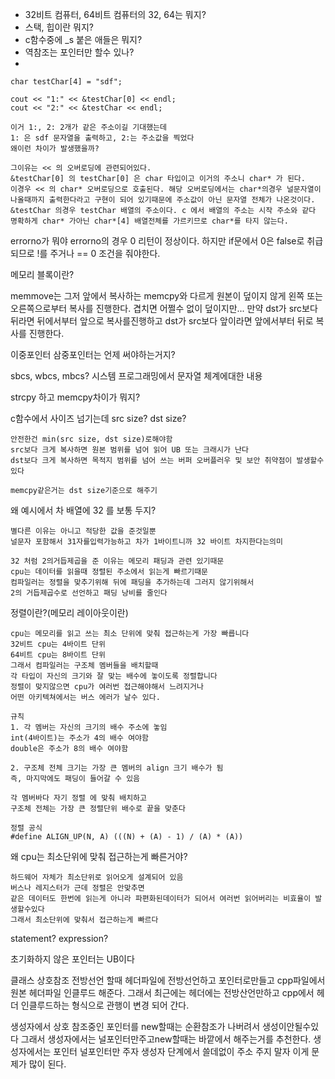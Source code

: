 - 32비트 컴퓨터, 64비트 컴퓨터의 32, 64는 뭐지?
- 스택, 힙이란 뭐지?
- c함수중에 _s 붙은 애들은 뭐지?
- 역참조는 포인터만 할수 있나?
- 
```
char testChar[4] = "sdf";

cout << "1:" << &testChar[0] << endl;
cout << "2:" << &testChar << endl;

이거 1:, 2: 2개가 같은 주소이길 기대했는데
1: 은 sdf 문자열을 출력하고, 2:는 주소값을 찍었다
왜이런 차이가 발생했을까?

그이유는 << 의 오버로딩에 관련되어있다.
&testChar[0] 의 testChar[0] 은 char 타입이고 이거의 주소니 char* 가 된다.
이경우 << 의 char* 오버로딩으로 호출된다. 해당 오버로딩에서는 char*의경우 널문자열이 나올때까지 출력한다라고 구현이 되어 있기때문에 주소값이 아닌 문자열 전체가 나온것이다.
&testChar 의경우 testChar 배열의 주소이다. c 에서 배열의 주소는 시작 주소와 같다
명확하게 char* 가아닌 char*[4] 배열전체를 가르키므로 char*를 타지 않는다.
```

errorno가 뭐야
errorno의 경우 0 리턴이 정상이다. 하지만 if문에서 0은 false로 취급되므로 !를 주거나 == 0 조건을 줘야한다.

메모리 블록이란?

memmove는
그저 앞에서 복사하는 memcpy와 다르게
원본이 덮이지 않게 왼쪽 또는 오른쪽으로부터 복사를 진행한다.
겹치면 어쩔수 없이 덮이지만...
만약 dst가 src보다 뒤라면 뒤에서부터 앞으로 복사를진행하고
dst가 src보다 앞이라면 앞에서부터 뒤로 복사를 진행한다.

이중포인터 삼중포인터는 언제 써야하는거지?



sbcs, wbcs, mbcs? 시스템 프로그래밍에서 문자열 체계에대한 내용


strcpy 하고 memcpy차이가 뭐지?

c함수에서 사이즈 넘기는데 src size? dst size?
```
안전한건 min(src size, dst size)로해야함
src보다 크게 복사하면 원본 범위를 넘어 읽어 UB 또는 크래시가 난다
dst보다 크게 복사하면 목적지 범위를 넘어 쓰는 버퍼 오버플러우 및 보안 취약점이 발생할수 있다

memcpy같은거는 dst size기준으로 해주기
```

왜 예시에서 차 배열에 32 를 보통 두지?
```
별다른 이유는 아니고 적당한 값을 준것일뿐
널문자 포함해서 31자를입력가능하고 차가 1바이트니까 32 바이트 차지한다는의미

32 처럼 2의거듭제곱을 준 이유는 메모리 패딩과 관련 있기때문
cpu는 데이터를 읽을때 정렬된 주소에서 읽는게 빠르기때문
컴파일러는 정렬을 맞추기위해 뒤에 패딩을 추가하는데 그러지 않기위해서
2의 거듭제곱수로 선언하고 패딩 낭비를 줄인다
```


정렬이란?(메모리 레이아웃이란)
```
cpu는 메모리를 읽고 쓰는 최소 단위에 맞춰 접근하는게 가장 빠릅니다
32비트 cpu는 4바이트 단위
64비트 cpu는 8바이트 단위
그래서 컴파일러는 구조체 멤버들을 배치할때
각 타입이 자신의 크기와 잘 맞는 배수에 놓이도록 정렬합니다
정렬이 맞지않으면 cpu가 여러번 접근해야해서 느려지거나
어떤 아키텍쳐에서는 버스 에러가 날수 있다.

규칙
1. 각 멤버는 자신의 크기의 배수 주소에 놓임
int(4바이트)는 주소가 4의 배수 여야함
double은 주소가 8의 배수 여야함

2. 구조체 전체 크기는 가장 큰 멤버의 align 크기 배수가 됨
즉, 마지막에도 패딩이 들어갈 수 있음

각 멤버바다 자기 정렬 에 맞춰 배치하고
구조체 전체는 가장 큰 정렬단위 배수로 끝을 맞춘다

정렬 공식
#define ALIGN_UP(N, A) (((N) + (A) - 1) / (A) * (A))
```

왜 cpu는 최소단위에 맞춰 접근하는게 빠른거야?
```
하드웨어 자체가 최소단위로 읽어오게 설계되어 있음
버스나 레지스터가 근데 정렬은 안맞추면
같은 데이터도 한번에 읽는게 아니라 파편화된데이터가 되어서 여러번 읽어버리는 비효율이 발생할수있다
그래서 최소단위에 맞춰서 접근하는게 빠르다
```


statement? expression?

초기화하지 않은 포인터는 UB이다

클래스 상호참조 전방선언 할때
헤더파일에 전방선언하고 포인터로만들고 cpp파일에서 원본 헤더파일 인클루드 해준다.
그래서 최근에는 헤더에는 전방산언만하고 cpp에서 헤더 인클루드하는 형식으로 관행이 변경 되어 간다.

생성자에서 상호 참조중인 포인터를 new할때는 순환참조가 나버려서 생성이안될수있다
그래서 생성자에서는 널포인터만주고new할때는 바깥에서 해주는거를 추천한다.
생성자에서는 포인터 널포인터만 주자
생성자 단계에서 쓸데없이 주소 주지 말자 이게 문제가 많이 된다.